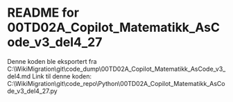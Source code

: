 # README for 00TD02A_Copilot_Matematikk_AsCode_v3_del4_27
Denne koden ble eksportert fra C:\WikiMigration\git\code_dump\00TD02A_Copilot_Matematikk_AsCode_v3_del4.md
Link til denne koden: C:\WikiMigration\git\code_repo\Python\00TD02A_Copilot_Matematikk_AsCode_v3_del4_27.py
